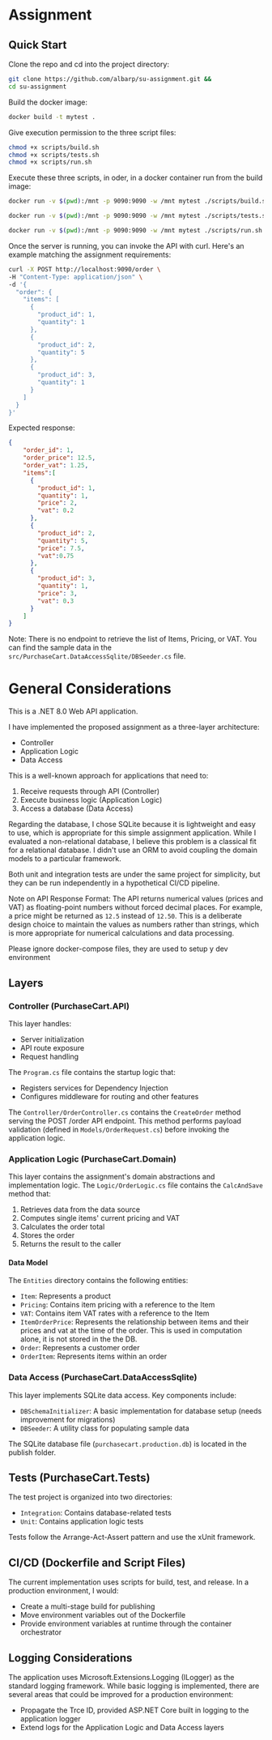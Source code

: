 # Assignment

## Quick Start

Clone the repo and cd into the project directory:

```bash
git clone https://github.com/albarp/su-assignment.git &&
cd su-assignment
```

Build the docker image:

```bash
docker build -t mytest .
```

Give execution permission to the three script files:

```bash
chmod +x scripts/build.sh
chmod +x scripts/tests.sh
chmod +x scripts/run.sh
```

Execute these three scripts, in oder, in a docker container run from the build image:

```bash
docker run -v $(pwd):/mnt -p 9090:9090 -w /mnt mytest ./scripts/build.sh
```
```bash
docker run -v $(pwd):/mnt -p 9090:9090 -w /mnt mytest ./scripts/tests.sh
```
```bash
docker run -v $(pwd):/mnt -p 9090:9090 -w /mnt mytest ./scripts/run.sh
```

Once the server is running, you can invoke the API with curl. Here's an example matching the assignment requirements:

```bash
curl -X POST http://localhost:9090/order \
-H "Content-Type: application/json" \
-d '{
  "order": {
    "items": [
      {
        "product_id": 1,
        "quantity": 1
      },
      {
        "product_id": 2,
        "quantity": 5
      },
      {
        "product_id": 3,
        "quantity": 1
      }
    ]
  }
}'
```

Expected response:
```json
{
    "order_id": 1,
    "order_price": 12.5,
    "order_vat": 1.25,
    "items":[
      {
        "product_id": 1,
        "quantity": 1,
        "price": 2,
        "vat": 0.2
      },
      {
        "product_id": 2,
        "quantity": 5,
        "price": 7.5,
        "vat":0.75
      },
      {
        "product_id": 3,
        "quantity": 1,
        "price": 3,
        "vat": 0.3
      }
    ]
}
```

Note: There is no endpoint to retrieve the list of Items, Pricing, or VAT. You can find the sample data in the `src/PurchaseCart.DataAccessSqlite/DBSeeder.cs` file.

# General Considerations

This is a .NET 8.0 Web API application.

I have implemented the proposed assignment as a three-layer architecture:
- Controller
- Application Logic
- Data Access

This is a well-known approach for applications that need to:
1. Receive requests through API (Controller)
2. Execute business logic (Application Logic)
3. Access a database (Data Access)

Regarding the database, I chose SQLite because it is lightweight and easy to use, which is appropriate for this simple assignment application. While I evaluated a non-relational database, I believe this problem is a classical fit for a relational database. I didn't use an ORM to avoid coupling the domain models to a particular framework.

Both unit and integration tests are under the same project for simplicity, but they can be run independently in a hypothetical CI/CD pipeline.

Note on API Response Format:
The API returns numerical values (prices and VAT) as floating-point numbers without forced decimal places. For example, a price might be returned as `12.5` instead of `12.50`. This is a deliberate design choice to maintain the values as numbers rather than strings, which is more appropriate for numerical calculations and data processing. 

Please ignore docker-compose files, they are used to setup y dev environment

## Layers

### Controller (PurchaseCart.API)
This layer handles:
- Server initialization
- API route exposure
- Request handling

The `Program.cs` file contains the startup logic that:
- Registers services for Dependency Injection
- Configures middleware for routing and other features

The `Controller/OrderController.cs` contains the `CreateOrder` method serving the POST /order API endpoint. This method performs payload validation (defined in `Models/OrderRequest.cs`) before invoking the application logic.

### Application Logic (PurchaseCart.Domain)
This layer contains the assignment's domain abstractions and implementation logic. The `Logic/OrderLogic.cs` file contains the `CalcAndSave` method that:
1. Retrieves data from the data source
2. Computes single items' current pricing and VAT
3. Calculates the order total
4. Stores the order
5. Returns the result to the caller

#### Data Model
The `Entities` directory contains the following entities:
- `Item`: Represents a product
- `Pricing`: Contains item pricing with a reference to the Item
- `VAT`: Contains item VAT rates with a reference to the Item
- `ItemOrderPrice`: Represents the relationship between items and their prices and vat at the time of the order. This is used in computation alone, it is not stored in the the DB.
- `Order`: Represents a customer order
- `OrderItem`: Represents items within an order

### Data Access (PurchaseCart.DataAccessSqlite)
This layer implements SQLite data access. Key components include:
- `DBSchemaInitializer`: A basic implementation for database setup (needs improvement for migrations)
- `DBSeeder`: A utility class for populating sample data

The SQLite database file (`purchasecart.production.db`) is located in the publish folder.

## Tests (PurchaseCart.Tests)
The test project is organized into two directories:
- `Integration`: Contains database-related tests
- `Unit`: Contains application logic tests

Tests follow the Arrange-Act-Assert pattern and use the xUnit framework.

## CI/CD (Dockerfile and Script Files)
The current implementation uses scripts for build, test, and release. In a production environment, I would:
- Create a multi-stage build for publishing
- Move environment variables out of the Dockerfile
- Provide environment variables at runtime through the container orchestrator

## Logging Considerations

The application uses Microsoft.Extensions.Logging (ILogger) as the standard logging framework. While basic logging is implemented, there are several areas that could be improved for a production environment:
- Propagate the Trce ID, provided ASP.NET Core built in logging to the application logger
- Extend logs for the Application Logic and Data Access layers

